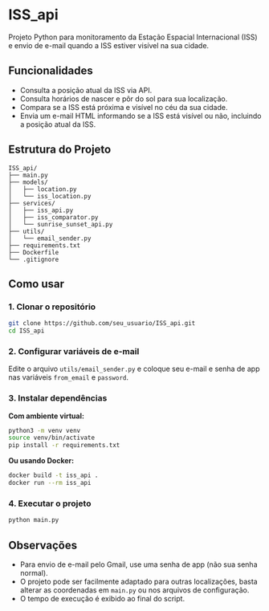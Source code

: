 # ISS_api

Projeto Python para monitoramento da Estação Espacial Internacional (ISS) e envio de e-mail quando a ISS estiver visível na sua cidade.

## Funcionalidades

- Consulta a posição atual da ISS via API.
- Consulta horários de nascer e pôr do sol para sua localização.
- Compara se a ISS está próxima e visível no céu da sua cidade.
- Envia um e-mail HTML informando se a ISS está visível ou não, incluindo a posição atual da ISS.

## Estrutura do Projeto

```
ISS_api/
├── main.py
├── models/
│   ├── location.py
│   └── iss_location.py
├── services/
│   ├── iss_api.py
│   ├── iss_comparator.py
│   └── sunrise_sunset_api.py
├── utils/
│   └── email_sender.py
├── requirements.txt
├── Dockerfile
└── .gitignore
```

## Como usar

### 1. Clonar o repositório

```sh
git clone https://github.com/seu_usuario/ISS_api.git
cd ISS_api
```

### 2. Configurar variáveis de e-mail

Edite o arquivo `utils/email_sender.py` e coloque seu e-mail e senha de app nas variáveis `from_email` e `password`.

### 3. Instalar dependências

**Com ambiente virtual:**
```sh
python3 -m venv venv
source venv/bin/activate
pip install -r requirements.txt
```

**Ou usando Docker:**
```sh
docker build -t iss_api .
docker run --rm iss_api
```

### 4. Executar o projeto

```sh
python main.py
```

## Observações

- Para envio de e-mail pelo Gmail, use uma senha de app (não sua senha normal).
- O projeto pode ser facilmente adaptado para outras localizações, basta alterar as coordenadas em `main.py` ou nos arquivos de configuração.
- O tempo de execução é exibido ao final do script.

